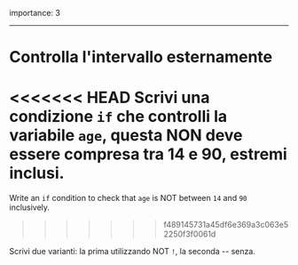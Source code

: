 importance: 3

---

# Controlla l'intervallo esternamente

<<<<<<< HEAD
Scrivi una condizione `if` che controlli la variabile `age`, questa NON deve essere compresa tra 14 e 90, estremi inclusi.
=======
Write an `if` condition to check that `age` is NOT between `14` and `90` inclusively.
>>>>>>> f489145731a45df6e369a3c063e52250f3f0061d

Scrivi due varianti: la prima utilizzando NOT `!`, la seconda -- senza.
